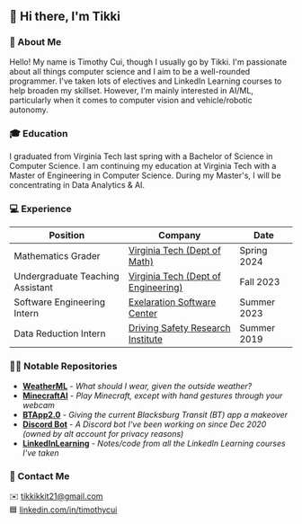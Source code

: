 ## 👋 Hi there, I'm Tikki

### 📗 About Me
Hello! My name is Timothy Cui, though I usually go by Tikki. I'm passionate
about all things computer science and I aim to be a well-rounded programmer.
I've taken lots of electives and LinkedIn Learning courses to help broaden my
skillset. However, I'm mainly interested in AI/ML, particularly when it comes to
computer vision and vehicle/robotic autonomy.

### 🎓 Education
I graduated from Virginia Tech last spring with a Bachelor of Science in
Computer Science. I am continuing my education at Virginia Tech with a Master of
Engineering in Computer Science. During my Master's, I will be concentrating in
Data Analytics & AI.

### 💻 Experience
| Position                         | Company                                                      | Date        |
| -------------------------------- | ------------------------------------------------------------ | ----------- |
| Mathematics Grader               | [Virginia Tech (Dept of Math)](https://math.vt.edu/)         | Spring 2024 |
| Undergraduate Teaching Assistant | [Virginia Tech (Dept of Engineering)](https://eng.vt.edu/)   | Fall 2023   |
| Software Engineering Intern      | [Exelaration Software Center](https://exelaration.com/)      | Summer 2023 |
| Data Reduction Intern            | [Driving Safety Research Institute](https://dsri.uiowa.edu/) | Summer 2019 |

### 👨‍💻 Notable Repositories
- [**WeatherML**](https://github.com/tikkikkit21/WeatherML) -
  *What should I wear, given the outside weather?*
- [**MinecraftAI**](https://github.com/tikkikkit21/MinecraftAI) -
  *Play Minecraft, except with hand gestures through your webcam*
- [**BTApp2.0**](https://github.com/tikkikkit21/BTApp2.0) -
  *Giving the current Blacksburg Transit (BT) app a makeover*
- [**Discord Bot**](https://github.com/JadeJaguar17/RebirthRusher) -
  *A Discord bot I've been working on since Dec 2020 (owned by alt account for
  privacy reasons)*
- [**LinkedInLearning**](https://github.com/tikkikkit21/LinkedInLearning) -
  *Notes/code from all the LinkedIn Learning courses I've taken*

### 💬 Contact Me
✉️ tikkikkit21@gmail.com<br>
🟦 [linkedin.com/in/timothycui](https://www.linkedin.com/in/timothycui/)
